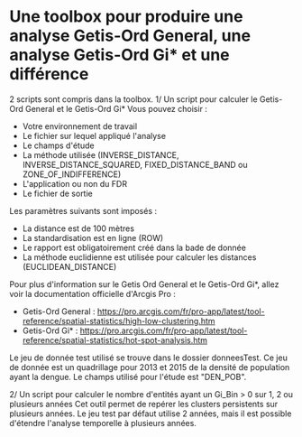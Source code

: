 # Une toolbox pour produire une analyse Getis-Ord General, une analyse Getis-Ord Gi* et une différence

2 scripts sont compris dans la toolbox.
1/ Un script pour calculer le Getis-Ord General et le Getis-Ord Gi*
Vous pouvez choisir :
- Votre environnement de travail
- Le fichier sur lequel appliqué l'analyse
- Le champs d'étude
- La méthode utilisée (INVERSE_DISTANCE, INVERSE_DISTANCE_SQUARED, FIXED_DISTANCE_BAND ou ZONE_OF_INDIFFERENCE)
- L'application ou non du FDR
- Le fichier de sortie

Les paramètres suivants sont imposés :
- La distance est de 100 mètres
- La standardisation est en ligne (ROW)
- Le rapport est obligatoirement créé dans la bade de donnée 
- La méthode euclidienne est utilisée pour calculer les distances (EUCLIDEAN_DISTANCE)

Pour plus d'information sur le Getis Ord General et le Getis-Ord Gi*, allez voir la documentation officielle d'Arcgis Pro :
- Getis-Ord General : https://pro.arcgis.com/fr/pro-app/latest/tool-reference/spatial-statistics/high-low-clustering.htm
- Getis-Ord Gi* : https://pro.arcgis.com/fr/pro-app/latest/tool-reference/spatial-statistics/hot-spot-analysis.htm

Le jeu de donnée test utilisé se trouve dans le dossier donneesTest. Ce jeu de donnée est un quadrillage pour 2013 et 2015 de la densité de population ayant la dengue. Le champs utilisé pour l'étude est "DEN_POB".

2/ Un script pour calculer le nombre d'entités ayant un Gi_Bin > 0 sur 1, 2 ou plusieurs années
Cet outil permet de repérer les clusters persistents sur plusieurs années.
Le jeu test par défaut utilise 2 années, mais il est possible d'étendre l'analyse temporelle à plusieurs années. 
